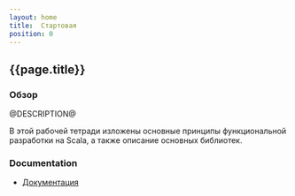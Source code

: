 ```yaml
---
layout: home
title:  Стартовая
position: 0
---
```


## {{page.title}}

### Обзор

@DESCRIPTION@

В этой рабочей тетради изложены основные принципы функциональной разработки на Scala,
а также описание основных библиотек.

### Documentation
- [Документация](@DOC_SITE@)
